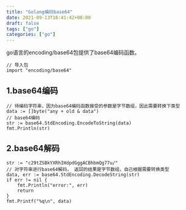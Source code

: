 ```yaml
---
title: "Golang编码base64"
date: 2021-09-13T16:41:42+08:00
draft: false
tags: ["go"]
categories: ["go"]
---
```


go语言的encoding/base64包提供了base64编码函数。

```
// 导入包
import "encoding/base64"
```

## 1.base64编码

```
// 待编码字符串，因为base64编码函数接受的参数是字节数组，因此需要转换下类型
data := []byte("any + old & data")
// base64编码
str := base64.StdEncoding.EncodeToString(data)
fmt.Println(str)
```

## 2.base64解码

```
str := "c29tZSBkYXRhIHdpdGggACBhbmQg77u/"
// 对字符串进行base64解码， 返回的结果是字节数组，自己根据需要转换类型
data, err := base64.StdEncoding.DecodeString(str)
if err != nil {
    fmt.Println("error:", err)
    return
}
fmt.Printf("%q\n", data)
```
